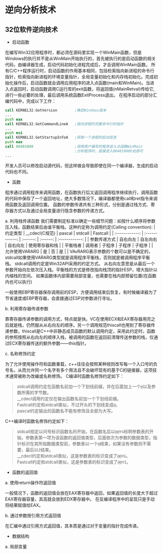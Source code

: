 # 逆向分析技术

## 32位软件逆向技术

* 启动函数

在编写Win32应用程序时，都必须在源码里实现一个WinMain函数，但是Windows的执行并不是从WinMain开始执行的，首先被执行的是启动函数的相关代码，由编译器生成，启动代码初始化进程完成后，才会调用WinMain函数。
所有C/C++程序运行时，启动函数的作用基本相同，包括检索指向新进程的命令行指针，检索指向新进程的环境变量指针，全局变量初始化和内存栈初始化。完成初始化操作后，启动函数就会调用应用程序的进入点函数(main和WinMain)。当进入点返回时，启动函数调用C运行库的exit函数，将返回值(nMainRetval)传给它,进行一些必要的处理，最后调用系统函数ExitProcess退出。
在程序启动的部分汇编代码中，完成以下工作：

```asm
call KERNEL32.GetVersion        ;确定Windows版本
...
push eax
call KERNEL32.GetCommandLineA   ;指向进程的完整命令行的指针
...
push esi
call KERNEL32.GetStartupInfoA   ;获取一个进程的启动信息
push eax
call 00401000                   ;调用用户编写的程序进入点函数WinMain
                                ;分析程序时，直接进入00401000h处即可
...
```

开发人员可以修改启动源代码，但这样做会导致即使在同一个编译器，生成的启动代码也不同。

* 函数

程序通过调用程序来调用函数，在函数执行后又返回调用程序继续执行，调用函数的代码中保存了一个返回地址，绝大多数情况下，编译器都使用call和ret指令来调用函数及返回调用位置。
函数的参数传递共有三种形式，分别是通过栈方式、寄存器方式以及通过全局变量进行隐含参数的传递方式。

a. 利用栈传递函数
我们需要制定标准以确定一些细节问题：如按什么顺序将参数压入栈，函数结束后由谁平衡栈。这种约定称为调用约定(Calling convention):
|    约定类型    | __cdecl(C规范) |  pascal  | stdcall  |    Fastcall    |
| :------------: | :------------: | :------: | :------: | :------------: |
|  参数传递方式  |    自右向左    | 自左向右 | 自右向左 | 使用寄存器和栈 |
|    平衡栈者    |     调用者     |  子程序  |  子程序  |     子程序     |
| 允许使用VARARG |       是       |    否    |    是    |                |
VAvRARG表示参数的个数可以是不确定的，stdcall如果使用VARARG类型就是调用程序平衡栈，否则就是被调用程序平衡栈。
stdcall调用约定是Win32API采用的约定方式。
从右向左意思是从最后一个参数开始向左依次压入栈。平衡栈的方式是修改指向栈顶的指针ESP，增大指针以内缩栈的空间。
如果函数体内部需要局部变量，也需要在栈内部预留位置(在函数内也可以执行)

一般使用EBP寄存器保存调用前的ESP，方便调用结束后恢复。有时候编译器为了节省速度或EBP寄存器，会直接通过ESP对参数进行寻址。

b. 利用寄存器传递参数

靠寄存器传递参数的调用方式，特点就是快。VC在使用ECX和EAX寄存器用完之后就是栈，仍然服从从右向左的顺序。另一个调用规范thiscall也用到了寄存器传递参数，thiscall是C++中非静态成员函数的默认调用约定，采用此约定时，函数的参照按照从右向左的顺序入栈，被调用的函数在返回前清理传送参数的栈，仅通过ECX寄存器传送的额外参数——this指针。

c. 名称修饰约定

为了允许使用操作符和函数重载，c++往往会按照某种规则改写每一个入口号的负号名，从而允许同一个名字有多个用法且不会破坏现有的基于C的链接器，这项技术通常被称为改编或名称修饰。
C编译时函数名修饰约定如下：
> stdcall调用约定在函数名前加一个下划线前缀，并在后面加上一个`@`以及参数所需的字节数。  
> __cdecl调用约定仅在输出函数名前加一个下划线前缀。  
> Fastcall约定和stdcall类似，不过开头的下划线变成`@`。  
> pascal约定输出的函数名不能有修饰且全部为大写。  

C++编译时函数名修饰约定如下：
> stdcall规定以问号标识函数名的开始，在函数名后以`@@YG`标明参数表的开始，参数表第一项为该函数的返回值类型，后面依次为参数的数据类型，指针标识在其所指数据类型前，参数表以一个`@`结束，如果没有参数则不需要，最后以`Z`结束。  
> __cdecl约定和stdcall类似，这是参数表的标识变成了`@@YG`。  
> Fastcall约定和stdcall类似，这是参数表的标识变成了`@@YI`。  

* 函数的返回值

a. 使用return操作符返回值

一般情况下，函数的返回值会放在EAX寄存器中返回，如果返回值的长度大于超过EAX寄存器容量，其高就会放到EDX寄存器中。
在反编译程序中的呈现只是手动将结果赋值给EAX。

b. 通过参数按引用方式返回值

在汇编中通过引用方式返回值，其本质是通过对于变量的指针完成传递。

* 数据结构

a. 局部变量

